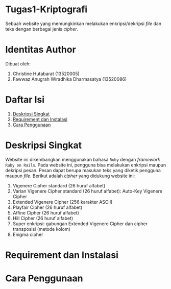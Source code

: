 # Tugas1-Kriptografi
Sebuah website yang memungkinkan melakukan enkripsi/dekripsi _file_ dan teks dengan berbagai jenis _cipher_.

# Identitas Author
Dibuat oleh: 
1. Christine Hutabarat (13520005)
2. Fawwaz Anugrah Wiradhika Dharmasatya (13520086)

# Daftar Isi
1. [Deskripsi Singkat](#deskripsi-singkat)
2. [Requirement dan Instalasi](#requirement-dan-instalasi)
3. [Cara Penggunaan](#cara-penggunaan)

# Deskripsi Singkat
Website ini dikembangkan menggunakan bahasa `Ruby` dengan _framework_ `Ruby on Rails`. Pada website ini, pengguna bisa melakukan enkripsi maupun dekripsi pesan. Pesan dapat berupa masukan teks yang diketik pengguna maupun _file_. Berikut adalah _cipher_ yang didukung website ini:
1. Vigenere Cipher standard (26 huruf alfabet)
2. Varian Vigenere Cipher standard (26 huruf alfabet): Auto-Key Vigenere Cipher
3. Extended Vigenere Cipher (256 karakter ASCII)
4. Playfair Cipher (26 huruf alfabet)
5. Affine Cipher (26 huruf alfabet)
6. Hill Cipher (26 huruf alfabet)
7. Super enkripsi: gabungan Extended Vigenere Cipher dan cipher transposisi (metode
kolom)
8. Enigma cipher

# Requirement dan Instalasi

# Cara Penggunaan

